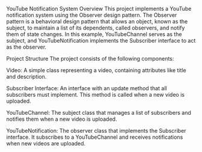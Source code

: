 YouTube Notification System
Overview
This project implements a YouTube notification system using the Observer design pattern. The Observer pattern is a behavioral design pattern that allows an object, known as the subject, to maintain a list of its dependents, called observers, and notify them of state changes. In this example, YouTubeChannel serves as the subject, and YouTubeNotification implements the Subscriber interface to act as the observer.

Project Structure
The project consists of the following components:

Video: A simple class representing a video, containing attributes like title and description.

Subscriber Interface: An interface with an update method that all subscribers must implement. This method is called when a new video is uploaded.

YouTubeChannel: The subject class that manages a list of subscribers and notifies them when a new video is uploaded.

YouTubeNotification: The observer class that implements the Subscriber interface. It subscribes to a YouTubeChannel and receives notifications when new videos are uploaded.
